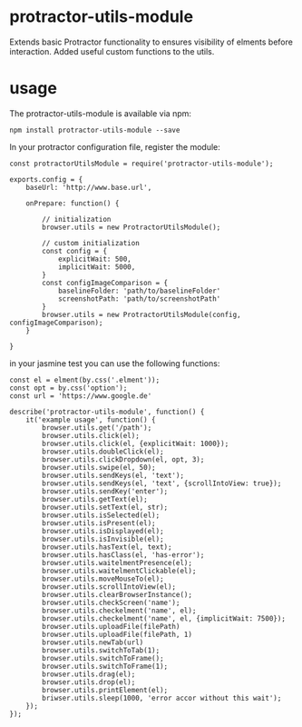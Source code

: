 # protractor-utils-module
Extends basic Protractor functionality to ensures visibility of elments before interaction. Added useful custom functions to the utils.

# usage
The protractor-utils-module is available via npm:

```npm install protractor-utils-module --save```

In your protractor configuration file, register the module:

```
const protractorUtilsModule = require('protractor-utils-module');

exports.config = {
    baseUrl: 'http://www.base.url',
    
    onPrepare: function() {
    
        // initialization
        browser.utils = new ProtractorUtilsModule();
        
        // custom initialization   
        const config = {
            explicitWait: 500,
            implicitWait: 5000,
        }
        const configImageComparison = {
            baselineFolder: 'path/to/baselineFolder'
            screenshotPath: 'path/to/screenshotPath'
        }
        browser.utils = new ProtractorUtilsModule(config, configImageComparison);
    }
   
}
```

in your jasmine test you can use the following functions:
```
const el = elment(by.css('.elment'));
const opt = by.css('option');
const url = 'https://www.google.de'

describe('protractor-utils-module', function() {
    it('example usage', function() { 
        browser.utils.get('/path');
        browser.utils.click(el);
        browser.utils.click(el, {explicitWait: 1000});
        browser.utils.doubleClick(el);
        browser.utils.clickDropdown(el, opt, 3);
        browser.utils.swipe(el, 50);
        browser.utils.sendKeys(el, 'text');
        browser.utils.sendKeys(el, 'text', {scrollIntoView: true});
        browser.utils.sendKey('enter');
        browser.utils.getText(el);
        browser.utils.setText(el, str);
        browser.utils.isSelected(el);
        browser.utils.isPresent(el);
        browser.utils.isDisplayed(el);
        browser.utils.isInvisible(el);
        browser.utils.hasText(el, text);
        browser.utils.hasClass(el, 'has-error');
        browser.utils.waitelmentPresence(el);
        browser.utils.waitelmentClickable(el);
        browser.utils.moveMouseTo(el);
        browser.utils.scrollIntoView(el);
        browser.utils.clearBrowserInstance();
        browser.utils.checkScreen('name');
        browser.utils.checkelment('name', el);
        browser.utils.checkelment('name', el, {implicitWait: 7500});
        browser.utils.uploadFile(filePath)
        browser.utils.uploadFile(filePath, 1)
        browser.utils.newTab(url)
        browser.utils.switchToTab(1);
        browser.utils.switchToFrame(); 
        browser.utils.switchToFrame(1); 
        browser.utils.drag(el);
        browser.utils.drop(el);
        browser.utils.printElement(el);
        briwser.utils.sleep(1000, 'error accor without this wait');   
    });
});
```


